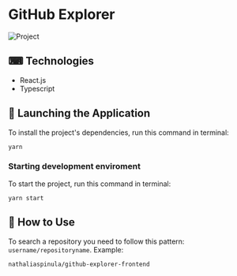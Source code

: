 # GitHub Explorer

![Project](https://github.com/nathaliaspinula/github-explorer-frontend/tree/master/src/assets/project.png?raw=true)

## ⌨ Technologies
- React.js
- Typescript

## 🚀 Launching the Application
To install the project's dependencies, run this command in terminal:
```
yarn
```

### Starting development enviroment
To start the project, run this command in terminal:
```
yarn start
```

## 📄 How to Use
To search a repository you need to follow this pattern: ``username/repositoryname``.
Example:
```
nathaliaspinula/github-explorer-frontend
```

